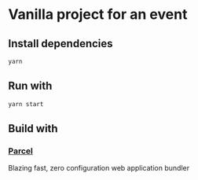 # Vanilla project for an event

## Install dependencies 
```sh
yarn 
```

## Run with
```sh
yarn start
```

## Build with 
### [Parcel](https://redux.js.org/)
Blazing fast, zero configuration web application bundler